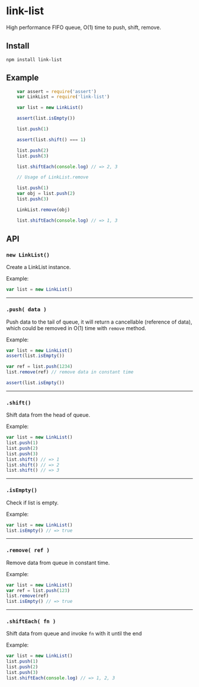 
# link-list

High performance FIFO queue, O(1) time to push, shift, remove.

## Install

```
npm install link-list
```

## Example

```js
    var assert = require('assert')
    var LinkList = require('link-list')

    var list = new LinkList()

    assert(list.isEmpty())

    list.push(1)

    assert(list.shift() === 1)

    list.push(2)
    list.push(3)

    list.shiftEach(console.log) // => 2, 3

    // Usage of LinkList.remove

    list.push(1)
    var obj = list.push(2)
    list.push(3)

    LinkList.remove(obj)

    list.shiftEach(console.log) // => 1, 3
```

## API
### `new LinkList()`

Create a LinkList instance.

Example:
```js
var list = new LinkList()
```
---
### `.push( data )`

Push data to the tail of queue, it will return a cancellable (reference of data), which could be removed in O(1) time with `remove` method.

Example:
```js
var list = new LinkList()
assert(list.isEmpty())

var ref = list.push(1234)
list.remove(ref) // remove data in constant time

assert(list.isEmpty())
```
---
### `.shift()`

Shift data from the head of queue.

Example:
```js
var list = new LinkList()
list.push(1)
list.push(2)
list.push(3)
list.shift() // => 1
list.shift() // => 2
list.shift() // => 3
```
---
### `.isEmpty()`

Check if list is empty.

Example:
```js
var list = new LinkList()
list.isEmpty() // => true
```
---
### `.remove( ref )`

Remove data from queue in constant time.

Example:
```js
var list = new LinkList()
var ref = list.push(123)
list.remove(ref)
list.isEmpty() // => true
```
---
### `.shiftEach( fn )`

Shift data from queue and invoke `fn` with it until the end

Example:
```js
var list = new LinkList()
list.push(1)
list.push(2)
list.push(3)
list.shiftEach(console.log) // => 1, 2, 3
```
